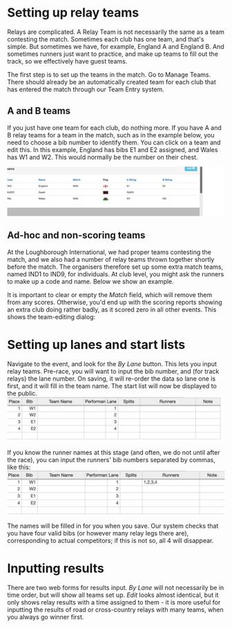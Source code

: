 <!-- TITLE: Relays -->
<!-- SUBTITLE: How to set up Relays and input their results -->

# Setting up relay teams
Relays are complicated.  A Relay Team is not necessarily the same as a team contesting the match.   Sometimes each club has one team, and that's simple.  But sometimes we have, for example, England A and England B.  And sometimes runners just want to practice, and make up teams to fill out the track, so we effectively have guest teams.

The first step is to set up the teams in the match.  Go to Manage Teams.  There should already be an automatically created team for each club that has entered the match through our Team Entry system.  

## A and B teams
If you just have one team for each club, do nothing more.  If you have A and B relay teams for a team in the match, such as in the example below, you need to choose a bib number to identify them.  You can click on a team and edit this.  In this example, England has bibs E1 and E2 assigned, and Wales has W1 and W2.  This would normally be the number on their chest.

![Teams 1](/uploads/track-results/teams-1.png "Teams 1")

## Ad-hoc and non-scoring teams
At the Loughborough International, we had proper teams contesting the match, and we also had a number of relay teams thrown together shortly before the match.  The organisers therefore set up some extra match teams, named IND1 to IND9, for individuals.  At club level, you might ask the runners to make up a code and name.  Below we show an example.



It is important to clear or empty the *Match* field, which will remove them from any scores.  Otherwise, you'd end up with the scoring reports showing an extra club doing rather badly, as it scored zero in all other events.  This shows the team-editing dialog:

# Setting up lanes and start lists
Navigate to the event, and look for the *By Lane* button.  This lets you input relay teams.  Pre-race, you will want to input the bib number, and (for track relays) the lane number.  On saving, it will re-order the data so lane one is first, and it will fill in the team name.  The start list will now be displayed to the public.
![Relay Input 1](/uploads/track-results/relay-input-1.png "Relay Input 1")

If you know the runner names at this stage (and often, we do not until after the race), you can input the runners' bib numbers separated by commas, like this:
![Relay Runner Input](/uploads/track-results/relay-runner-input.png "Relay Runner Input")

The names will be filled in for you when you save.  Our system checks that you have four valid bibs (or however many relay legs there are), corresponding to actual competitors; if this is not so, all 4 will disappear.

# Inputting results
There are two web forms for results input. *By Lane* will not necessarily be in time order, but will show all teams set up.  *Edit* looks almost identical, but it only shows relay results with a time assigned to them - it is more useful for inputting the results of road or cross-country relays with many teams, when you always go winner first.

